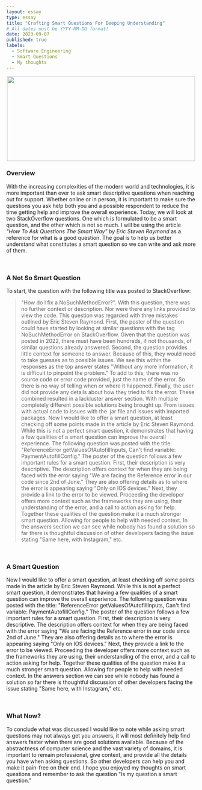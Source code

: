 ```yaml
---
layout: essay
type: essay
title: "Crafting Smart Questions For Deeping Understanding"
# All dates must be YYYY-MM-DD format!
date: 2023-09-07
published: true
labels:
  - Software Engineering
  - Smart Questions
  - My thoughts
---
```

<p align="center">
  <img width="500px" height="225px" class="rounded float-start pe-4" src="https://4.bp.blogspot.com/-hJYGaqCwtA8/VaEstUAnxII/AAAAAAAAAcA/arcUPgfXbvI/s1600/arraylistError.png">
</p>

<p></p>

### Overview
With the increasing complexities of the modern world and technologies, it is more important than ever to ask smart descriptive questions when reaching out for support. Whether online or in person, it is important to make sure the questions you ask help both you and a possible respondent to reduce the time getting help and improve the overall experience. Today, we will look at two StackOverflow questions. One which is formulated to be a smart question, and the other which is not so much. I will be using the article *"How To Ask Questions The Smart Way" by Eric Steven Raymond* as a reference for what is a good question. The goal is to help us better understand what constitutes a smart question so we can write and ask more of them.

<br>

### A Not So Smart Question
To start, the question with the following title was posted to StackOverflow: 
> "How do I fix a NoSuchMethodError?". 
With this question, there was no further context or description. Nor were there any links provided to view the code. This question was regarded with three mistakes outlined by Eric Steven Raymond. First, the poster of the question could have started by looking at similar questions with the tag NoSuchMethodError on StackOverflow. Given that the question was posted in 2022, there must have been hundreds, if not thousands, of similar questions already answered. Second, the question provides little context for someone to answer. Because of this, they would need to take guesses as to possible issues. We see this within the responses as the top answer states "Without any more information, it is difficult to pinpoint the problem." To add to this, there was no source code or error code provided, just the name of the error. So there is no way of telling when or where it happened. Finally, the user did not provide any details about how they tried to fix the error. These combined resulted in a lackluster answer section. With multiple completely different possible solutions being brought up. From issues with actual code to issues with the .jar file and issues with imported packages.
Now I would like to offer a smart question, at least checking off some points made in the article by Eric Steven Raymond. While this is not a perfect smart question, it demonstrates that having a few qualities of a smart question can improve the overall experience. The following question was posted with the title: "ReferenceError getValuesOfAutofillInputs, Can't find variable: PaymentAutofillConfig." The poster of the question follows a few important rules for a smart question. First, their description is very descriptive. The description offers context for when they are being faced with the error saying "We are facing the Reference error in our code since 2nd of June." They are also offering details as to where the error is appearing saying "Only on IOS devices." Next, they provide a link to the error to be viewed. Proceeding the developer offers more context such as the frameworks they are using, their understanding of the error, and a call to action asking for help. Together these qualities of the question make it a much stronger smart question. Allowing for people to help with needed context. In the answers section we can see while nobody has found a solution so far there is thoughtful discussion of other developers facing the issue stating "Same here, with Instagram," etc.

<br>

### A Smart Question
Now I would like to offer a smart question, at least checking off some points made in the article by Eric Steven Raymond. While this is not a perfect smart question, it demonstrates that having a few qualities of a smart question can improve the overall experience. The following question was posted with the title: "ReferenceError getValuesOfAutofillInputs, Can't find variable: PaymentAutofillConfig." The poster of the question follows a few important rules for a smart question. First, their description is very descriptive. The description offers context for when they are being faced with the error saying "We are facing the Reference error in our code since 2nd of June." They are also offering details as to where the error is appearing saying "Only on IOS devices." Next, they provide a link to the error to be viewed. Proceeding the developer offers more context such as the frameworks they are using, their understanding of the error, and a call to action asking for help. Together these qualities of the question make it a much stronger smart question. Allowing for people to help with needed context. In the answers section we can see while nobody has found a solution so far there is thoughtful discussion of other developers facing the issue stating "Same here, with Instagram," etc.

<br>

### What Now? 
To conclude what was discussed I would like to note while asking smart questions may not always get you answers, it will most definitely help find answers faster when there are good solutions available. Because of the abstractness of computer science and the vast variety of domains, it is important to remain professional, give context, and provide all the details you have when asking questions. So other developers can help you and make it pain-free on their end. I hope you enjoyed my thoughts on smart questions and remember to ask the question "Is my question a smart question."

</p>
